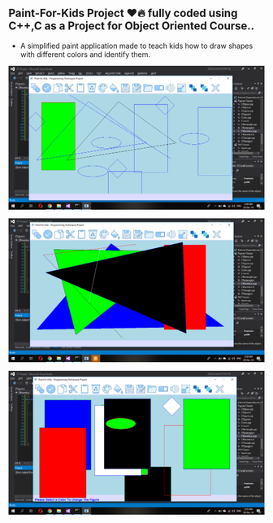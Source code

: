 Paint-For-Kids Project :heart::fire: fully coded using C++,C as a Project for Object Oriented Course.. 
---
 - A simplified paint application made to teach kids how to draw shapes with
different colors and identify them. 

![test1](https://github.com/aashrafh/PaintForKids/blob/master/test/test1.png)

![test2](https://github.com/aashrafh/PaintForKids/blob/master/test/test2.png)

![test3](https://github.com/aashrafh/PaintForKids/blob/master/test/test3.png)


